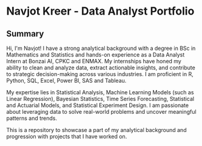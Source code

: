 # Navjot Kreer - Data Analyst Portfolio

## Summary
Hi, I'm Navjot! I have a strong analytical background with a degree in BSc in Mathematics and Statistics and hands-on experience as a Data Analyst Intern at Bonzai AI, CPKC and ENMAX. My internships have honed my ability to clean and analyze data, extract actionable insights, and contribute to strategic decision-making across various industries. I am proficient in R, Python, SQL, Excel, Power BI, SAS and Tableau.

My expertise lies in Statistical Analysis, Machine Learning Models (such as Linear Regression), Bayesian Statistics, Time Series Forecasting, Statistical and Actuarial Models, and Statistical Experiment Design. I am passionate about leveraging data to solve real-world problems and uncover meaningful patterns and trends.

This is a repository to showcase a part of my analytical background and progression with projects that I have worked on.  
